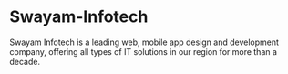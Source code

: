 # Swayam-Infotech
Swayam Infotech is a leading web, mobile app design and development company, offering all types of IT solutions in our region for more than a decade.
